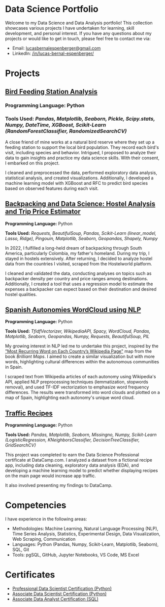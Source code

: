 # Data Science Portfolio

Welcome to my Data Science and Data Analysis portfolio! This collection showcases various projects I have undertaken for learning, skill development, and personal interest. If you have any questions about my projects or would like to get in touch, please feel free to contact me via:

- Email: lucasbernalespenberger@gmail.com
- LinkedIn: [/in/lucas-bernal-espenberger/](https://www.linkedin.com/in/lucas-bernal-espenberger/)

# Projects

## [Bird Feeding Station Analysis](./Bird%20Feeding%20Station/)

### **Programming Language:** Python

### **Tools Used:** *Pandas, Matplotlib, Seaborn, Pickle, Scipy.stats, Numpy, DateTime, XGBoost, Scikit-Learn (RandomForestClassifier, RandomizedSearchCV)*

A close friend of mine works at a natural bird reserve where they set up a feeding station to support the local bird population. They record each bird's visit, including species and behavior. Intrigued, I proposed to analyze their data to gain insights and practice my data science skills. With their consent, I embarked on this project. 

I cleaned and preprocessed the data, performed exploratory data analysis, statistical analysis, and created visualizations. Additionally, I developed a machine learning model with XGBoost and RFC to predict bird species based on observed features during each visit.


## [Backpacking and Data Science: Hostel Analysis and Trip Price Estimator](./Hostel%20in%20Backpacked%20Countries/)

**Programming Language:** Python

**Tools Used:** *Requests, BeautifulSoup, Pandas, Scikit-Learn (linear_model, Lasso, Ridge), Pingouin, Matplotlib, Seaborn, Geopandas, Shapely, Numpy*

In 2022, I fulfilled a long-held dream of backpacking through South America, particularly Colombia, my father's homeland. During my trip, I stayed in hostels extensively. After returning, I decided to analyze hostel data from the countries I visited, scraped from the Hostelworld platform.

I cleaned and validated the data, conducting analyses on topics such as backpacker density per country and price ranges among destinations. Additionally, I created a tool that uses a regression model to estimate the expenses a backpacker can expect based on their destination and desired hostel qualities.


## [Spanish Autonomies WordCloud using NLP](./WordCloud%20for%20Autonomies/)

**Programming Language:** Python

**Tools Used:** *TfidfVectorizer, WikipediaAPI, Spacy, WordCloud, Pandas, Matplotlib, Seaborn, Geopandas, Numpy, Requests, BeautifulSoup, PIL*

My growing interest in NLP led me to undertake this project, inspired by the ["Most Recurring Word on Each Country’s Wikipedia Page"](https://brilliantmaps.com/recurring-wikipedia/) map from the book *Brilliant Maps*. I aimed to create a similar visualization but with more words, highlighting cultural differences within the autonomous communities in Spain.

I scraped text from Wikipedia articles of each autonomy using Wikipedia's API, applied NLP preprocessing techniques (lemmatization, stopwords removal), and used TF-IDF vectorization to emphasize word frequency differences. The results were transformed into word clouds and plotted on a map of Spain, highlighting each autonomy's unique word cloud.


## [Traffic Recipes](./Recipe%20App%20Traffic/)

**Programming Language:** Python

**Tools Used:** *Pandas, Matplotlib, Seaborn, Missingno, Numpy, Scikit-Learn (LogisticRegression, KNeighborsClassifier, DecisionTreeClassifier, GridSearchCV)*

This project was completed to earn the Data Science Professional certificate at DataCamp.com. I analyzed a dataset from a fictional recipe app, including data cleaning, exploratory data analysis (EDA), and developing a machine learning model to predict whether displaying recipes on the main page would increase app traffic. 

It also involved presenting my findings to DataCamp.


# Competencies

I have experience in the following areas:
- Methodologies: Machine Learning, Natural Language Processing (NLP), Time Series Analysis, Statistics, Experimental Design, Data Visualization, Web Scraping, Communication
- Languages: Python (Pandas, Numpy, Scikit-Learn, Matplotlib, Seaborn), SQL, Git
- Tools: pgSQL, GitHub, Jupyter Notebooks, VS Code, MS Excel

# Certificates

- [Professional Data Scientist Certification (Python)](https://www.datacamp.com/certificate/DS0024387204625)
- [Associate Data Scientist Certification (Python)](https://www.datacamp.com/certificate/DSA0016305747616)
- [Associate Data Analyst Certification (SQL)](https://www.datacamp.com/certificate/DS0024387204625)